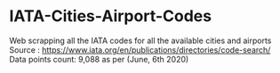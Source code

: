 # IATA-Cities-Airport-Codes
Web scrapping all the IATA codes for all the available cities and airports 
Source : https://www.iata.org/en/publications/directories/code-search/ 
Data points count: 9,088 as per (June, 6th 2020)
